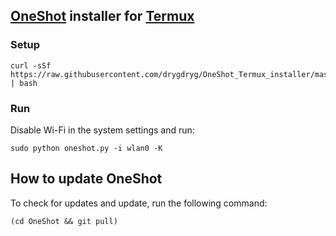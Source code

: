 ## [OneShot](https://github.com/drygdryg/OneShot) installer for [Termux](https://play.google.com/store/apps/details?id=com.termux)
### Setup
```
curl -sSf https://raw.githubusercontent.com/drygdryg/OneShot_Termux_installer/master/installer.sh | bash
```
### Run
Disable Wi-Fi in the system settings and run:
```
sudo python oneshot.py -i wlan0 -K
```
## How to update OneShot
To check for updates and update, run the following command:
```
(cd OneShot && git pull)
```
